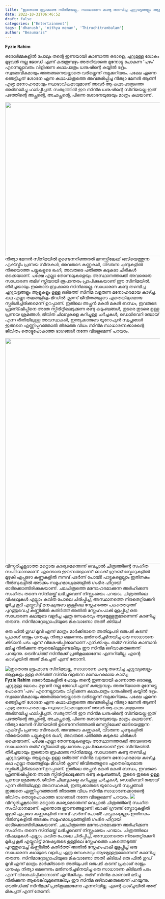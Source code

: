 ```yaml
---
title: "ഇതൊരു ബ്രഹ്മാണ്ട സിനിമയല്ല, സാധാരണ കണ്ടു തഴമ്പിച്ച ചുറ്റുവട്ടങ്ങളും ആളുകളും ഉള്ള ഒരിടത്ത് സിനിമ വളരുന്ന മനോഹരമായ കാഴ്ച്ച"
date: 2022-10-31T06:46:52
draft: false
categories: ["Entertainment"]
tags: ['dhanush', 'nithya menan', 'Thiruchitrambalam']
author: "Beaumaris"
---
```


<strong>Fyzie Rahim </strong>

ഒരോർമ്മകളിൽ പോലും തന്റെ ഇണയായി കാണാത്ത ഒരാളെ, ചുറ്റുമുള്ള ലോകം മുഴുവൻ നല്ല ജോഡി എന്ന് കരുതുമ്പഴും അതറിയാതെ മുന്നോട്ടു പോകുന്ന 'പഴം' എന്നെല്ലാവരും വിളിക്കുന്ന കഥാപാത്രം ധനുഷിന്റെ കയ്യിൽ ഭദ്രം. സ്വാഭാവികമായും അതങ്ങനെയല്ലാതെ വരില്ലെന്ന് നമുക്കറിയാം. പക്ഷേ എന്നെ ഞെട്ടിച്ചത് ശോഭന എന്ന കഥാപാത്രത്തെ അവതരിപ്പിച്ച നിത്യാ മേനൻ ആണ്! എത്ര മനോഹരമായും സ്വാഭാവികമായുമാണ് അവർ ആ കഥാപാത്രത്തെ അഭിനയിച്ചു ഫലിപ്പിച്ചത്. സത്യത്തിൽ ഈ സിനിമ ധനുഷിന്റെ സിനിമയല്ല ഇത് പഴത്തിന്റെ അച്ഛന്റെ, അഛച്ഛന്റെ, പിന്നെ ശോഭനയുടേയും മാത്രം കഥയാണ്.

<img class="wp-image-356895 aligncenter" src="https://cdn.boolokam.com/articles/2022/11/vdeef.jpg" alt="" width="890" height="500" />നിത്യാ മേനൻ സിനിമയിൽ ഉണ്ടെന്നറിഞ്ഞാൽ മനസ്സിലേക്ക് ഓടിയെത്തുന്ന എക്സ്ട്രീം പ്രണയ സീനുകൾ, അവരുടെ കണ്ണുകൾ, വിടരുന്ന ചുണ്ടുകളിൽ നിരയൊത്ത പല്ലുകളുടെ ഭംഗി, അവരുടെ പതിഞ്ഞ കുടുകുടാ ചിരികൾ ഒക്കെയാണ്. പക്ഷേ എല്ലാ തോന്നലുകളെയും അസ്ഥാനത്താക്കി അവരൊരു സാധാരണ തമിഴ് സ്ത്രീയായി രൂപാന്തരം പ്രാപിക്കുകയാണ് ഈ സിനിമയിൽ. തീർച്ചയായും ഇതൊരു ബ്രഹ്മാണ്ട സിനിമയല്ല. സാധാരണ കണ്ടു തഴമ്പിച്ച ചുറ്റുവട്ടങ്ങളും ആളുകളും ഉള്ള ഒരിടത്ത് സിനിമ വളരുന്ന മനോഹരമായ കാഴ്ച്ച. കഥ എല്ലാ തലങ്ങളിലും മിഡിൽ ക്ലാസ് ജീവിതങ്ങളുടെ ഏതെങ്കിലുമൊരു സ്പർശിച്ചിരിക്കുമെന്ന് ഉറപ്പാണ്. ഇതിലെ അച്ഛൻ മകൻ മകൻ ബന്ധം, ഇവരുടെ ഫ്രണ്ട്ഷിപ്പിനെ അതേ സ്പിരിറ്റിലെടുക്കുന്ന രണ്ടു കുടുംബങ്ങൾ, തുടരെ തുടരെ ഉള്ള പ്രണയ ശ്രമങ്ങൾ, ജീവിത ചിലവുകളെ കുറിച്ചുള്ള ചർച്ചകൾ, ഡെലിവെറി ബോയ് എന്ന രീതിയിലുള്ള അവസ്ഥകൾ, ഇന്ത്യക്കാരുടെ യൂറോപ്യൻ സ്വപ്നങ്ങൾ ഇങ്ങനെ എണ്ണിപ്പറഞ്ഞാൽ തീരാത്ത വിധം സിനിമ സാധാരണക്കാരന്റെ ജീവിതം തൊട്ടുപോകാത്ത ഭാഗങ്ങൾ നന്നേ വിരളമെന്ന് പറയാം.

<img class=" wp-image-356896 aligncenter" src="https://cdn.boolokam.com/articles/2022/11/fwfwr222rr.jpg" alt="" width="975" height="731" />വിസ്മരിച്ചുകൂടാത്ത മറ്റൊരു കാര്യമെന്തെന്ന് വെച്ചാൽ ചിത്രത്തിന്റെ സംഗീത സംവിധാനമാണ്. എന്തൊരു ഈണങ്ങളാണ്! ബാക്ക് ഗ്രൗണ്ട് സ്കോറുകളിൽ മുഴുകി എപ്പഴോ കണ്ണുകളിൽ നനവ് പടർന്ന് പോയി! പാട്ടുകളെല്ലാം ഇതിനകം റീൽസുകളിൽ അടക്കം സമൂഹമാധ്യമങ്ങളിൽ ഗംഭീര ഹിറ്റായി ഓടിക്കൊണ്ടിരിക്കുകയാണ്. ചലചിത്രത്തെ മനോഹരമാക്കുന്ന അർഹിക്കുന്ന സംഗീതം തന്നെ സിനിമയ്ക്ക് ലഭിച്ചുവെന്ന് നിസ്സംശയം പറയാം. ചിത്രത്തിലെ വിഷ്വലുകൾ എല്ലാം കവിത പോലെ ചിരിപ്പിച്ച്, അസ്ഥാനത്തെ നിരതെറ്റിക്കേറി മൂർച്ച കൂടി എയ്തുവിട്ട് മനുഷ്യരുടെ ഉള്ളിലെ സ്നേഹത്തെ പകുത്തെടുത്ത് പുറത്തുവെച്ച് കണ്ണീരിൽ കുതിർത്ത് അതിൽ സ്നേഹംപാകി മുളപ്പിച്ച് ഒരു സാധാരണ കഥയുടെ വളർച്ച എത്ര രസകരവും ആഴമുള്ളതുമാണെന്ന് കാണിച്ചു തരുന്നു. സിനിമാറ്റോഗ്രാഫിയുടെ മികവാണോ അത്! കിടിലം!

ഒരു ഫീൽ ഗുഡ് മൂവി എന്ന് മാത്രം മാർക്കിടാതെ അതിലുപരി ഒരുപടി കടന്ന് പ്രകാശ് രാജും ധനുഷും നിത്യാ മെനെനും മൽസരിച്ചഭിനയിച്ച ഒരു സാധാരണ കിടിലൻ പടം എന്ന് വിശേഷിപ്പിക്കാനാണ് എനിക്കിഷ്ടം. തമിഴ് സിനിമ കാണാൻ മടിച്ചു നിൽക്കുന്ന ആരെങ്കിലുമുണ്ടെങ്കിലും ഈ സിനിമ ഒഴിവാക്കരുതെന്ന് പറയുന്നു. ട്രെൻഡിങ്ങ് സിനിമക്ക് പ്രതികൂലമാണോ എന്നറിയില്ല. എന്റെ കാഴ്ച്ചയിൽ അത് മികച്ചത് എന്ന് തോന്നി.


![ഇതൊരു ബ്രഹ്മാണ്ട സിനിമയല്ല, സാധാരണ കണ്ടു തഴമ്പിച്ച ചുറ്റുവട്ടങ്ങളും ആളുകളും ഉള്ള ഒരിടത്ത് സിനിമ വളരുന്ന മനോഹരമായ കാഴ്ച്ച](https://cdn.boolokam.com/articles/2022/11/vdeef.jpg)**Fyzie Rahim** ഒരോർമ്മകളിൽ പോലും തന്റെ ഇണയായി കാണാത്ത ഒരാളെ, ചുറ്റുമുള്ള ലോകം മുഴുവൻ നല്ല ജോഡി എന്ന് കരുതുമ്പഴും അതറിയാതെ മുന്നോട്ടു പോകുന്ന 'പഴം' എന്നെല്ലാവരും വിളിക്കുന്ന കഥാപാത്രം ധനുഷിന്റെ കയ്യിൽ ഭദ്രം. സ്വാഭാവികമായും അതങ്ങനെയല്ലാതെ വരില്ലെന്ന് നമുക്കറിയാം. പക്ഷേ എന്നെ ഞെട്ടിച്ചത് ശോഭന എന്ന കഥാപാത്രത്തെ അവതരിപ്പിച്ച നിത്യാ മേനൻ ആണ്! എത്ര മനോഹരമായും സ്വാഭാവികമായുമാണ് അവർ ആ കഥാപാത്രത്തെ അഭിനയിച്ചു ഫലിപ്പിച്ചത്. സത്യത്തിൽ ഈ സിനിമ ധനുഷിന്റെ സിനിമയല്ല ഇത് പഴത്തിന്റെ അച്ഛന്റെ, അഛച്ഛന്റെ, പിന്നെ ശോഭനയുടേയും മാത്രം കഥയാണ്. നിത്യാ മേനൻ സിനിമയിൽ ഉണ്ടെന്നറിഞ്ഞാൽ മനസ്സിലേക്ക് ഓടിയെത്തുന്ന എക്സ്ട്രീം പ്രണയ സീനുകൾ, അവരുടെ കണ്ണുകൾ, വിടരുന്ന ചുണ്ടുകളിൽ നിരയൊത്ത പല്ലുകളുടെ ഭംഗി, അവരുടെ പതിഞ്ഞ കുടുകുടാ ചിരികൾ ഒക്കെയാണ്. പക്ഷേ എല്ലാ തോന്നലുകളെയും അസ്ഥാനത്താക്കി അവരൊരു സാധാരണ തമിഴ് സ്ത്രീയായി രൂപാന്തരം പ്രാപിക്കുകയാണ് ഈ സിനിമയിൽ. തീർച്ചയായും ഇതൊരു ബ്രഹ്മാണ്ട സിനിമയല്ല. സാധാരണ കണ്ടു തഴമ്പിച്ച ചുറ്റുവട്ടങ്ങളും ആളുകളും ഉള്ള ഒരിടത്ത് സിനിമ വളരുന്ന മനോഹരമായ കാഴ്ച്ച. കഥ എല്ലാ തലങ്ങളിലും മിഡിൽ ക്ലാസ് ജീവിതങ്ങളുടെ ഏതെങ്കിലുമൊരു സ്പർശിച്ചിരിക്കുമെന്ന് ഉറപ്പാണ്. ഇതിലെ അച്ഛൻ മകൻ മകൻ ബന്ധം, ഇവരുടെ ഫ്രണ്ട്ഷിപ്പിനെ അതേ സ്പിരിറ്റിലെടുക്കുന്ന രണ്ടു കുടുംബങ്ങൾ, തുടരെ തുടരെ ഉള്ള പ്രണയ ശ്രമങ്ങൾ, ജീവിത ചിലവുകളെ കുറിച്ചുള്ള ചർച്ചകൾ, ഡെലിവെറി ബോയ് എന്ന രീതിയിലുള്ള അവസ്ഥകൾ, ഇന്ത്യക്കാരുടെ യൂറോപ്യൻ സ്വപ്നങ്ങൾ ഇങ്ങനെ എണ്ണിപ്പറഞ്ഞാൽ തീരാത്ത വിധം സിനിമ സാധാരണക്കാരന്റെ ജീവിതം തൊട്ടുപോകാത്ത ഭാഗങ്ങൾ നന്നേ വിരളമെന്ന് പറയാം. ![](https://cdn.boolokam.com/articles/2022/11/fwfwr222rr.jpg)വിസ്മരിച്ചുകൂടാത്ത മറ്റൊരു കാര്യമെന്തെന്ന് വെച്ചാൽ ചിത്രത്തിന്റെ സംഗീത സംവിധാനമാണ്. എന്തൊരു ഈണങ്ങളാണ്! ബാക്ക് ഗ്രൗണ്ട് സ്കോറുകളിൽ മുഴുകി എപ്പഴോ കണ്ണുകളിൽ നനവ് പടർന്ന് പോയി! പാട്ടുകളെല്ലാം ഇതിനകം റീൽസുകളിൽ അടക്കം സമൂഹമാധ്യമങ്ങളിൽ ഗംഭീര ഹിറ്റായി ഓടിക്കൊണ്ടിരിക്കുകയാണ്. ചലചിത്രത്തെ മനോഹരമാക്കുന്ന അർഹിക്കുന്ന സംഗീതം തന്നെ സിനിമയ്ക്ക് ലഭിച്ചുവെന്ന് നിസ്സംശയം പറയാം. ചിത്രത്തിലെ വിഷ്വലുകൾ എല്ലാം കവിത പോലെ ചിരിപ്പിച്ച്, അസ്ഥാനത്തെ നിരതെറ്റിക്കേറി മൂർച്ച കൂടി എയ്തുവിട്ട് മനുഷ്യരുടെ ഉള്ളിലെ സ്നേഹത്തെ പകുത്തെടുത്ത് പുറത്തുവെച്ച് കണ്ണീരിൽ കുതിർത്ത് അതിൽ സ്നേഹംപാകി മുളപ്പിച്ച് ഒരു സാധാരണ കഥയുടെ വളർച്ച എത്ര രസകരവും ആഴമുള്ളതുമാണെന്ന് കാണിച്ചു തരുന്നു. സിനിമാറ്റോഗ്രാഫിയുടെ മികവാണോ അത്! കിടിലം! ഒരു ഫീൽ ഗുഡ് മൂവി എന്ന് മാത്രം മാർക്കിടാതെ അതിലുപരി ഒരുപടി കടന്ന് പ്രകാശ് രാജും ധനുഷും നിത്യാ മെനെനും മൽസരിച്ചഭിനയിച്ച ഒരു സാധാരണ കിടിലൻ പടം എന്ന് വിശേഷിപ്പിക്കാനാണ് എനിക്കിഷ്ടം. തമിഴ് സിനിമ കാണാൻ മടിച്ചു നിൽക്കുന്ന ആരെങ്കിലുമുണ്ടെങ്കിലും ഈ സിനിമ ഒഴിവാക്കരുതെന്ന് പറയുന്നു. ട്രെൻഡിങ്ങ് സിനിമക്ക് പ്രതികൂലമാണോ എന്നറിയില്ല. എന്റെ കാഴ്ച്ചയിൽ അത് മികച്ചത് എന്ന് തോന്നി.

